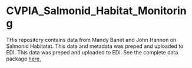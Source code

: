# CVPIA_Salmonid_Habitat_Monitoring
THis repository contains data from Mandy Banet and John Hannon on Salmonid Habitatat. This data and metadata was preped and uploaded to EDI.  This data was preped and uploaded to EDI. See the complete data package [here.](https://portal.edirepository.org/nis/metadataviewer?packageid=edi.749.1)

